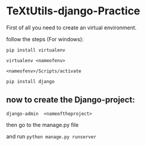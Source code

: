 # TeXtUtils-django-Practice

First of all  you need to create an virtual environment.

follow the steps (For windows):


`pip install virtualenv`

`virtualenv <nameofenv>`
  
`<nameofenv>/Scripts/activate`
  
`pip install django`



## now to create the Django-project:


`django-admin  <nameoftheproject>`
  
then go to the manage.py file

and run  `python manage.py runserver`

